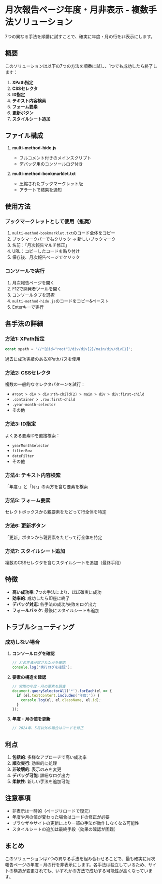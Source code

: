 # 月次報告ページ年度・月非表示 - 複数手法ソリューション

7つの異なる手法を順番に試すことで、確実に年度・月の行を非表示にします。

## 概要

このソリューションは以下の7つの方法を順番に試し、1つでも成功したら終了します：

1. **XPath指定**
2. **CSSセレクタ**
3. **ID指定**
4. **テキスト内容検索**
5. **フォーム要素**
6. **更新ボタン**
7. **スタイルシート追加**

## ファイル構成

1. **multi-method-hide.js**
   - フルコメント付きのメインスクリプト
   - デバッグ用のコンソールログ付き

2. **multi-method-bookmarklet.txt**
   - 圧縮されたブックマークレット版
   - アラートで結果を通知

## 使用方法

### ブックマークレットとして使用（推奨）

1. `multi-method-bookmarklet.txt`のコード全体をコピー
2. ブックマークバーで右クリック → 新しいブックマーク
3. 名前：「月次報告マルチ修正」
4. URL：コピーしたコードを貼り付け
5. 保存後、月次報告ページでクリック

### コンソールで実行

1. 月次報告ページを開く
2. F12で開発者ツールを開く
3. コンソールタブを選択
4. `multi-method-hide.js`のコードをコピー&ペースト
5. Enterキーで実行

## 各手法の詳細

### 方法1: XPath指定
```javascript
const xpath = '//*[@id="root"]/div/div[2]/main/div/div[1]';
```
過去に成功実績のあるXPathパスを使用

### 方法2: CSSセレクタ
複数の一般的なセレクタパターンを試行：
- `#root > div > div:nth-child(2) > main > div > div:first-child`
- `.container > .row:first-child`
- `.year-month-selector`
- その他

### 方法3: ID指定
よくある要素IDを直接検索：
- `yearMonthSelector`
- `filterRow`
- `dateFilter`
- その他

### 方法4: テキスト内容検索
「年度:」と「月:」の両方を含む要素を検索

### 方法5: フォーム要素
セレクトボックスから親要素をたどって行全体を特定

### 方法6: 更新ボタン
「更新」ボタンから親要素をたどって行全体を特定

### 方法7: スタイルシート追加
複数のCSSセレクタを含むスタイルシートを追加（最終手段）

## 特徴

- **高い成功率**: 7つの手法により、ほぼ確実に成功
- **効率的**: 成功したら即座に終了
- **デバッグ対応**: 各手法の成功/失敗をログ出力
- **フォールバック**: 最後にスタイルシートも追加

## トラブルシューティング

### 成功しない場合

1. **コンソールログを確認**
   ```javascript
   // どの方法が試されたかを確認
   console.log('実行ログを確認');
   ```

2. **要素の構造を確認**
   ```javascript
   // 実際の年度・月の要素を調査
   document.querySelectorAll('*').forEach(el => {
     if (el.textContent.includes('年度:')) {
       console.log(el, el.className, el.id);
     }
   });
   ```

3. **年度・月の値を更新**
   ```javascript
   // 2024年、5月以外の場合はコードを修正
   ```

## 利点

1. **包括的**: 多様なアプローチで高い成功率
2. **順次実行**: 効率的に処理
3. **非破壊的**: 表示のみを変更
4. **デバッグ可能**: 詳細なログ出力
5. **柔軟性**: 新しい手法を追加可能

## 注意事項

- 非表示は一時的（ページリロードで復元）
- 年度や月の値が変わった場合はコードの修正が必要
- ブラウザやサイトの更新により一部の手法が動作しなくなる可能性
- スタイルシートの追加は最終手段（効果の確認が困難）

## まとめ

このソリューションは7つの異なる手法を組み合わせることで、最も確実に月次報告ページの年度・月の行を非表示にします。各手法は独立しているため、サイトの構造が変更されても、いずれかの方法で成功する可能性が高くなっています。
